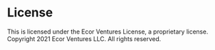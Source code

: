 # License

This is licensed under the Ecor Ventures License, a proprietary license. Copyright 2021 Ecor Ventures LLC. All rights reserved.
